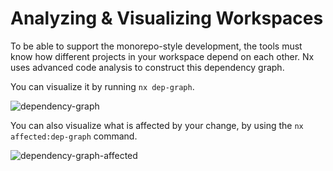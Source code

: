 # Analyzing & Visualizing Workspaces

To be able to support the monorepo-style development, the tools must know how different projects in your workspace depend on each other. Nx uses advanced code analysis to construct this dependency graph.

You can visualize it by running `nx dep-graph`.

![dependency-graph](/shared/dependency-graph.png)

You can also visualize what is affected by your change, by using the `nx affected:dep-graph` command.

![dependency-graph-affected](/shared/affected.png)
